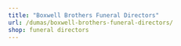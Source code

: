 ```yaml
---
title: "Boxwell Brothers Funeral Directors"
url: /dumas/boxwell-brothers-funeral-directors/
shop: funeral directors
---
```

